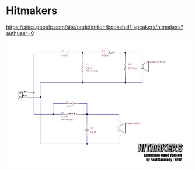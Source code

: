 # Hitmakers
https://sites.google.com/site/undefinition/bookshelf-speakers/hitmakers?authuser=0
![plot](https://github.com/oleks-baiev/Hitmakers/blob/main/Hitmakers%20XO%20(DA175%20version).jpg)
